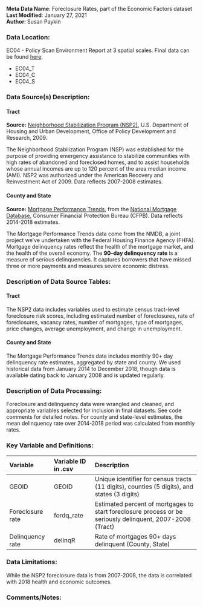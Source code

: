 **Meta Data Name**: Foreclosure Rates, part of the Economic Factors dataset  
**Last Modified**: January 27, 2021  
**Author**: Susan Paykin  

### Data Location: 
EC04 - Policy Scan Environment Report at 3 spatial scales. Final data can be found [here](https://github.com/GeoDaCenter/opioid-policy-scan/tree/master/Policy_Scan/data_final).  
* EC04_T
* EC04_C
* EC04_S

### Data Source(s) Description:  

#### Tract
**Source:** [Neighborhood Stabilization Program (NSP2)](https://www.huduser.gov/portal/NSP2datadesc.html), U.S. Department of Housing and Urban Development, Office of Policy Development and Research, 2009. 

The Neighborhood Stabilization Program (NSP) was established for the purpose of providing emergency assistance to stabilize communities with high rates of abandoned and foreclosed homes, and to assist households whose annual incomes are up to 120 percent of the area median income (AMI). NSP2 was authorized under the American Recovery and Reinvestment Act of 2009. Data reflects 2007-2008 estimates. 

#### County and State
**Source:** [Mortgage Performance Trends](https://www.consumerfinance.gov/data-research/mortgage-performance-trends/), from the [National Mortgage Database](https://www.consumerfinance.gov/data-research/mortgage-performance-trends/about-the-data/), Consumer Financial Protection Bureau (CFPB). Data reflects 2014-2018 estimates.    

The Mortgage Performance Trends data come from the NMDB, a joint project we’ve undertaken with the Federal Housing Finance Agency (FHFA). Mortgage delinquency rates reflect the health of the mortgage market, and the health of the overall economy. The **90–day delinquency rate** is a measure of serious delinquencies. It captures borrowers that have missed three or more payments and measures severe economic distress.  

### Description of Data Source Tables:

#### Tract
The NSP2 data includes variables used to estimate census tract-level foreclosure risk scores, including estimated number of foreclosures, rate of foreclosures, vacancy rates, number of mortgages, type of mortgages, price changes, average unemployment, and change in unemployment. 

#### County and State
The Mortgage Performance Trends data includes monthly 90+ day delinquency rate estimates, aggregated by state and county. We used historical data from January 2014 to December 2018, though data is available dating back to January 2008 and is updated regularly. 

### Description of Data Processing: 

Foreclosure and delinquency data were wrangled and cleaned, and appropriate variables selected for inclusion in final datasets. See code comments for detailed notes. For county and state-level estimates, the mean delinquency rate over 2014-2018 period was calculated from monthly rates.

### Key Variable and Definitions:

| Variable | Variable ID in .csv | Description |
|:---------|:--------------------|:------------|
| GEOID | GEOID | Unique identifier for census tracts (11 digits), counties (5 digits), and states (3 digits)  |
| Foreclosure rate | fordq_rate | Estimated percent of mortgages to start foreclosure process or be seriously delinquent, 2007-2008 (Tract) |
| Delinquency rate | delinqR | Rate of mortgages 90+ days delinquent (County, State) |

### Data Limitations:
While the NSP2 foreclosure data is from 2007-2008, the data is correlated with 2018 health and economic outcomes. 

### Comments/Notes:


